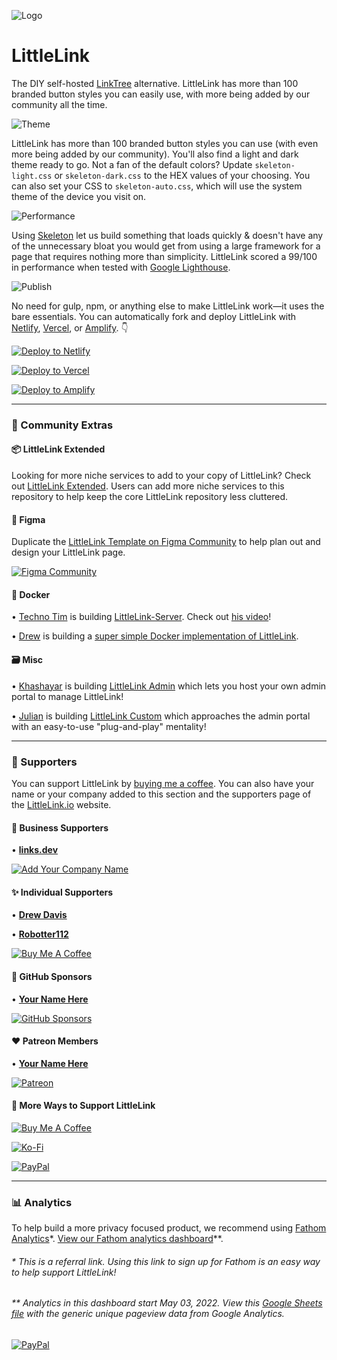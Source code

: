 ![Logo](https://cdn.cottle.cloud/littlelink/littlelink.gif)

# LittleLink
The DIY self-hosted <a href="https://linktr.ee/" target="_blank" rel="noopener">LinkTree</a> alternative. LittleLink has more than 100 branded button styles you can easily use, with more being added by our community all the time.

![Theme](https://cdn.cottle.cloud/littlelink/themesupport.gif)

LittleLink has more than 100 branded button styles you can use (with even more being added by our community). You'll also find a light and dark theme ready to go. Not a fan of the default colors? Update `skeleton-light.css` or `skeleton-dark.css` to the HEX values of your choosing. You can also set your CSS to `skeleton-auto.css`, which will use the system theme of the device you visit on.

![Performance](https://cdn.cottle.cloud/littlelink/Lighthouse.svg)

Using [Skeleton](http://getskeleton.com/) let us build something that loads quickly & doesn't have any of the unnecessary bloat you would get from using a large framework for a page that requires nothing more than simplicity. LittleLink scored a 99/100 in performance when tested with [Google Lighthouse](https://developers.google.com/web/tools/lighthouse).

![Publish](https://cdn.cottle.cloud/littlelink/Publish.svg)

No need for gulp, npm, or anything else to make LittleLink work—it uses the bare essentials. You can automatically fork and deploy LittleLink with [Netlify](https://www.netlify.com/), [Vercel](https://vercel.com/), or [Amplify](https://aws.amazon.com/amplify). 👇️

[![Deploy to Netlify](https://cdn.cottle.cloud/littlelink/button-deploy-netlify.svg)](https://app.netlify.com/start/deploy?repository=https://github.com/sethcottle/littlelink)

[![Deploy to Vercel](https://cdn.cottle.cloud/littlelink/button-deploy-vercel.svg)](https://vercel.com/new/clone?repository-url=https%3A%2F%2Fgithub.com%2Fsethcottle%2Flittlelink&project-name=littlelink&repository-name=littlelink)

[![Deploy to Amplify](https://cdn.cottle.cloud/littlelink/button-deploy-amplify.svg)](https://console.aws.amazon.com/amplify/home#/deploy?repo=https://github.com/sethcottle/littlelink)

---

### 🤝 Community Extras

#### 📦 LittleLink Extended
Looking for more niche services to add to your copy of LittleLink? Check out [LittleLink Extended](https://github.com/sethcottle/littlelink-extended). Users can add more niche services to this repository to help keep the core LittleLink repository less cluttered.

#### 🎨 Figma
Duplicate the [LittleLink Template on Figma Community](https://www.figma.com/community/file/846568099968305613) to help plan out and design your LittleLink page.

[![Figma Community](https://cdn.cottle.cloud/littlelink/button-figma-community.svg)](https://www.figma.com/community/file/846568099968305613)

#### 🐋 Docker
• [Techno Tim](https://github.com/timothystewart6) is building [LittleLink-Server](https://github.com/techno-tim/littlelink-server). Check out [his video](https://youtu.be/42SqfI_AjXU)!

• [Drew](https://github.com/davisdre) is building a [super simple Docker implementation of LittleLink](https://github.com/davisdre/littlelink).

#### 🗃️ Misc
• [Khashayar](https://github.com/khashayarzavosh) is building [LittleLink Admin](https://github.com/khashayarzavosh/admin-littlelink) which lets you host your own admin portal to manage LittleLink!

• [Julian](https://github.com/JulianPrieber) is building [LittleLink Custom](https://github.com/JulianPrieber/littlelink-custom) which approaches the admin portal with an easy-to-use "plug-and-play" mentality!

---

### 💖 Supporters
You can support LittleLink by [buying me a coffee](https://www.buymeacoffee.com/seth). You can also have your name or your company added to this section and the supporters page of the [LittleLink.io](https://littlelink.io) website.

#### 🏢 Business Supporters
• **[links.dev](https://github.com/fatih-yavuz/links.dev)**

[![Add Your Company Name](https://cdn.cottle.cloud/littlelink/button-buy-me-a-coffee-company.svg)](https://www.buymeacoffee.com/seth/e/50574)

#### ✨ Individual Supporters
• **[Drew Davis](https://connect.davisdre.me)**

• **[Robotter112](https://robotter112.de/)**

[![Buy Me A Coffee](https://cdn.cottle.cloud/littlelink/button-buy-me-a-coffee-individual.svg)](https://www.buymeacoffee.com/seth/e/50573)

#### 🐙 GitHub Sponsors
• **[Your Name Here](https://github.com/sponsors/sethcottle)**

[![GitHub Sponsors](https://cdn.cottle.cloud/littlelink/button-github-sponsors.svg)](https://github.com/sponsors/sethcottle)

#### ❤️ Patreon Members
• **[Your Name Here](https://www.patreon.com/sethcottle)**

[![Patreon](https://cdn.cottle.cloud/littlelink/button-patreon.svg)](https://www.patreon.com/sethcottle)


#### 🥰 More Ways to Support LittleLink
[![Buy Me A Coffee](https://cdn.cottle.cloud/littlelink/button-buy-me-a-coffee.svg)](https://www.buymeacoffee.com/seth/)

[![Ko-Fi](https://cdn.cottle.cloud/littlelink/button-ko-fi.svg)](https://ko-fi.com/sethcottle)

[![PayPal](https://cdn.cottle.cloud/littlelink/button-paypal.svg)](https://paypal.me/sethcottle/)

---

### 📊 Analytics

To help build a more privacy focused product, we recommend using [Fathom Analytics](https://usefathom.com/ref/EQVZMV)*. [View our Fathom analytics dashboard](https://app.usefathom.com/share/xbmnwxxl/littlelink.io#/?filters=%5B%5D&range=last_7_days&site=2251799827005303)**.

###### * This is a referral link. Using this link to sign up for Fathom is an easy way to help support LittleLink!

###### ** Analytics in this dashboard start May 03, 2022. View this [Google Sheets file](https://docs.google.com/spreadsheets/d/1GL4SroAdH-OZphBVR5z-BoSukHIEVJfao25q_e9-Ii8/edit?usp=sharing) with the generic unique pageview data from Google Analytics.

[![PayPal](https://cdn.cottle.cloud/littlelink/button-fathom-analytics.svg)](https://usefathom.com/ref/EQVZMV)
